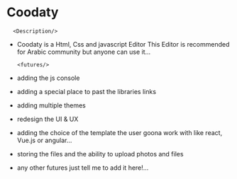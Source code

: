 # Coodaty
      <Description/>
* Coodaty is a Html, Css and javascript Editor
  This Editor is recommended for Arabic
  community but anyone can use it...

      <futures/>
* adding the js console
* adding a special place to past the libraries links
* adding multiple themes
* redesign the UI & UX
* adding the choice of the template the user goona work with like react, Vue.js or angular...
* storing the files and the ability to upload photos and files
* any other futures just tell me to add it here!...
